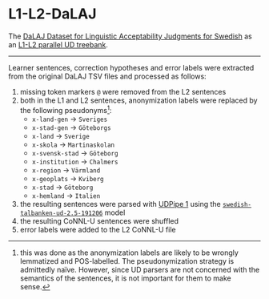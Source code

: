# L1-L2-DaLAJ
The [DaLAJ Dataset for Linguistic Acceptability Judgments for Swedish](https://arxiv.org/abs/2105.06681) as an [L1-L2 parallel UD treebank](https://aclanthology.org/W17-6306/).

---

Learner sentences, correction hypotheses and error labels were extracted from the original DaLAJ TSV files and processed as follows: 

1. missing token markers `@` were removed from the L2 sentences
2. both in the L1 and L2 sentences, anonymization labels were replaced by the following pseudonyms[^1]:
   - `x-land-gen` -> `Sveriges`
   - `x-stad-gen` -> `Göteborgs`
   - `x-land` -> `Sverige`
   - `x-skola` -> `Martinaskolan`
   - `x-svensk-stad` -> `Göteborg`
   - `x-institution` -> `Chalmers`
   - `x-region` -> `Värmland`
   - `x-geoplats` -> `Kviberg`
   - `x-stad` -> `Göteborg`
   - `x-hemland` -> `Italien`
3. the resulting sentences were parsed with [UDPipe 1](https://ufal.mff.cuni.cz/udpipe/1) using the [`swedish-talbanken-ud-2.5-191206`](https://lindat.mff.cuni.cz/repository/xmlui/bitstream/handle/11234/1-3131/swedish-talbanken-ud-2.5-191206.udpipe?sequence=96&isAllowed=y) model
4. the resulting CoNNL-U sentences were shuffled
5. error labels were added to the L2 CoNNL-U file

[^1]: this was done as the anonymization labels are likely to be wrongly lemmatized and POS-labelled. The pseudonymization strategy is admittedly naïve. However, since UD parsers are not concerned with the semantics of the sentences, it is not important for them to make sense.